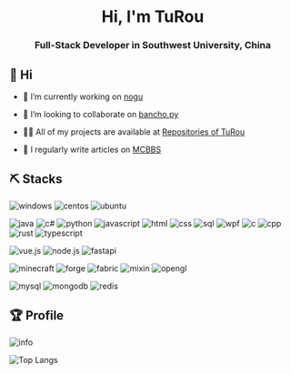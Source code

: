 <h1 align="center">Hi, I'm TuRou</h1>
<h3 align="center">Full-Stack Developer in Southwest University, China</h3>

## 👋 Hi 

- 🔭 I’m currently working on [nogu](https://github.com/TrueRou/nogu)

- 👯 I’m looking to collaborate on [bancho.py](https://github.com/ppy-sb/bancho.py)

- 👨‍💻 All of my projects are available at [Repositories of TuRou](https://github.com/TrueRou?tab=repositories)

- 📝 I regularly write articles on [MCBBS](https://www.mcbbs.net/home.php?mod=space&uid=594622&do=thread&view=me&from=space)

## ⛏️ Stacks
![windows](https://img.shields.io/badge/-windows-orange?style=for-the-badge)
![centos](https://img.shields.io/badge/-centos-orange?style=for-the-badge)
![ubuntu](https://img.shields.io/badge/-debian-orange?style=for-the-badge)


![java](https://img.shields.io/badge/-java-red?style=for-the-badge)
![c#](https://img.shields.io/badge/-c%23-red?style=for-the-badge)
![python](https://img.shields.io/badge/-python-red?style=for-the-badge)
![javascript](https://img.shields.io/badge/-javascript-red?style=for-the-badge)
![html](https://img.shields.io/badge/-html-red?style=for-the-badge)
![css](https://img.shields.io/badge/-css-red?style=for-the-badge)
![sql](https://img.shields.io/badge/-sql-red?style=for-the-badge)
![wpf](https://img.shields.io/badge/-wpf-red?style=for-the-badge)
![c](https://img.shields.io/badge/-c-inactive?style=for-the-badge)
![cpp](https://img.shields.io/badge/-cpp-inactive?style=for-the-badge)
![rust](https://img.shields.io/badge/-rust-inactive?style=for-the-badge)
![typescript](https://img.shields.io/badge/-typescript-inactive?style=for-the-badge)


![vue.js](https://img.shields.io/badge/-vue.js-blue?style=for-the-badge)
![node.js](https://img.shields.io/badge/-node.js-blue?style=for-the-badge)
![fastapi](https://img.shields.io/badge/-fastapi-blue?style=for-the-badge)


![minecraft](https://img.shields.io/badge/-minecraft-brown?style=for-the-badge)
![forge](https://img.shields.io/badge/-forge-grey?style=for-the-badge)
![fabric](https://img.shields.io/badge/-fabric-blue?style=for-the-badge)
![mixin](https://img.shields.io/badge/-mixin-yellow?style=for-the-badge)
![opengl](https://img.shields.io/badge/-opengl-inactive?style=for-the-badge)

![mysql](https://img.shields.io/badge/-mysql-blueviolet?style=for-the-badge)
![mongodb](https://img.shields.io/badge/-mongodb-blueviolet?style=for-the-badge)
![redis](https://img.shields.io/badge/-redis-blueviolet?style=for-the-badge)

## 🏆 Profile

![info](https://github-readme-stats.vercel.app/api?username=truerou&show_icons=true&count_private=true&hide=prs&theme=vue&custom_title=💕%20Github%20Stats&count_private=true)

![Top Langs](https://github-readme-stats.vercel.app/api/top-langs/?username=truerou&layout=compact&card_width=445&langs_count=10)
